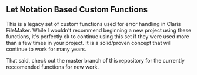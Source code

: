 ## Let Notation Based Custom Functions

This is a legacy set of custom functions used for error handling in Claris FileMaker. While I wouldn't recommend beginning a new project using these functions, it's perfectly ok to continue using this set if they were used more than a few times in your project. It is a solid/proven concept that will continue to work for many years.

That said, check out the master branch of this repository for the currently reccomended functions for new work.
